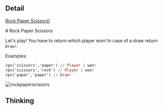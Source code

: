 ## Detail

[Rock Paper Scissors!](https://www.codewars.com/kata/rock-paper-scissors/train/haskell)

\# Rock Paper Scissors

Let's play! You have to return which player won! In case of a draw return `Draw!`.

Examples:

```haskell
rps('scissors','paper') // Player 1 won!
rps('scissors','rock') // Player 2 won!
rps('paper','paper') // Draw!
```

![rockpaperscissors](http://i.imgur.com/aimOQVX.png)

## Thinking

